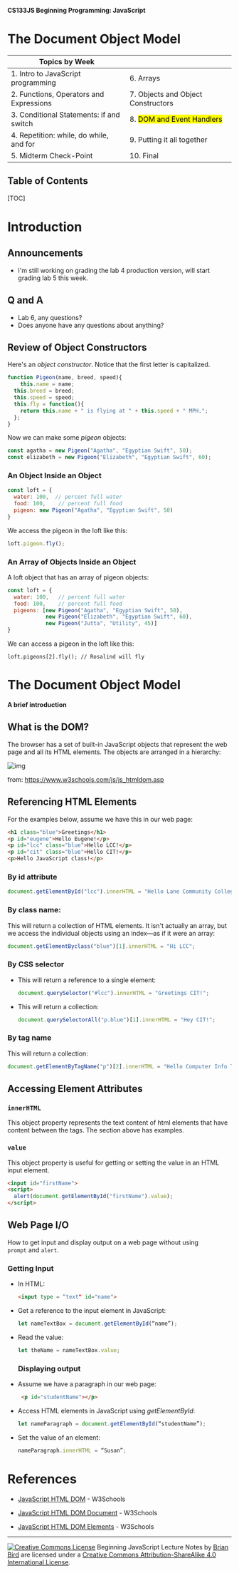 **CS133JS Beginning Programming: JavaScript**

<h1>The Document Object Model</h1>


| Topics by Week                           |                                        |
| ---------------------------------------- | -------------------------------------- |
| 1. Intro to JavaScript programming       | 6. Arrays                              |
| 2. Functions, Operators and Expressions  | 7. Objects and Object Constructors     |
| 3. Conditional Statements: if and switch | 8. <mark>DOM and Event Handlers</mark> |
| 4. Repetition: while, do while, and for  | 9. Putting it all together             |
| 5. Midterm Check-Point                   | 10. Final                              |


<h2>Table of Contents</h2>

[TOC]

# Introduction

## Announcements

- I'm still working on grading the lab 4 production version, will start grading lab 5 this week.

## Q and A

- Lab 6, any questions?
- Does anyone have any questions about anything?



## Review of Object Constructors

Here's an *object constructor*. Notice that the first letter is capitalized.

```javascript
function Pigeon(name, breed, speed){
	this.name = name;
  this.breed = breed;
  this.speed = speed;
  this.fly = function(){
    return this.name + " is flying at " + this.speed + " MPH.";
  };
}
```

Now we can make some *pigeon* objects:

```javascript
const agatha = new Pigeon("Agatha", "Egyptian Swift", 50);
const elizabeth = new Pigeon("Elizabeth", "Egyptian Swift", 60);
```

### An Object Inside an Object

```javascript
const loft = {
  water: 100,  // percent full water
  food: 100,    // percent full food
  pigeon: new Pigeon("Agatha", "Egyptian Swift", 50)
}
```

We access the pigeon in the loft like this:

```javascript
loft.pigeon.fly();
```

### An Array of Objects Inside an Object

A loft object that has an array of pigeon objects:

```javascript
const loft = {
  water: 100,   // percent full water
  food: 100,    // percent full food
  pigeons: [new Pigeon("Agatha", "Egyptian Swift", 50),
			new Pigeon("Elizabeth", "Egyptian Swift", 60),
			new Pigeon("Jutta", "Utility", 45)]
}
```

We can access a pigeon in the loft like this:

```
loft.pigeons[2].fly(); // Rosalind will fly
```



# The Document Object Model

**A brief introduction**

## What is the DOM?

The browser has a set of built-in JavaScript objects that represent the web page and all its HTML elements. The objects are arranged in a hierarchy:

![img](file:////Users/admin/Library/Group%20Containers/UBF8T346G9.Office/TemporaryItems/msohtmlclip/clip_image001.gif)

from: https://www.w3schools.com/js/js_htmldom.asp 

## Referencing HTML Elements

For the examples below, assume we have this in our web page:

```HTML
<h1 class="blue">Greetings</h1>
<p id="eugene">Hello Eugene!</p>
<p id="lcc" class="blue">Hello LCC!</p>
<p id="cit" class="blue">Hello CIT!</p>
<p>Hello JavaScript class!</p>
```

### By id attribute

```javascript
document.getElementById("lcc").innerHTML = "Hello Lane Community College!";
```

### By class name:

This will return a collection of HTML elements. It isn't actually an array, but we access the individual objects using an index&mdash;as if it were an array:

```javascript
document.getElementByclass("blue")[1].innerHTML = "Hi LCC";
```

### By CSS selector

- This will return a reference to a single element:

  ```javascript
  document.querySelector("#lcc").innerHTML = "Greetings CIT!";
  ```

- This will return a collection:

  ```javascript
  document.querySelectorAll("p.blue")[1].innerHTML = "Hey CIT!";
  ```

### By tag name

This will return a collection:

```javascript
document.getElementByTagName("p")[2].innerHTML = "Hello Computer Info Tech!";
```




## Accessing Element Attributes

### `innerHTML`

This object property represents the text content of html elements that have content between the tags. The section above has examples.

### `value`

This object property is useful for getting or setting the value in an HTML input element. 

```html
<input id="firstName">
<script>
  alert(document.getElementById("firstName").value);
</script>
```



## Web Page I/O

How to get input and display output on a web page without using `prompt` and `alert`.

### Getting Input

- In HTML: 

  ```html
  <input type = “text" id="name">
  ```

- Get a reference to the input element in JavaScript: 

  ```javascript
  let nameTextBox = document.getElementById(“name”);
  ```

- Read the value:

  ```javascript
  let theName = nameTextBox.value;
  ```

  ### Displaying output

- Assume we have a paragraph in our web page:

  ```html
   <p id="studentName"></p>
  ```

- Access HTML elements in JavaScript using *getElementById*: 

  ```javascript
  let nameParagraph = document.getElementById(“studentName”);
  ```

- Set the value of an element:

  ```javascript
  nameParagraph.innerHTML = “Susan”;
  ```

  

  

# References

- [JavaScript HTML DOM](https://www.w3schools.com/js/js_htmldom.asp) - W3Schools

- [JavaScript HTML DOM Document](https://www.w3schools.com/js/js_htmldom_document.asp) - W3Schools
- [JavaScript HTML DOM Elements](https://www.w3schools.com/js/js_htmldom_elements.asp) - W3Schools



------

[![Creative Commons License](https://i.creativecommons.org/l/by-sa/4.0/88x31.png)](http://creativecommons.org/licenses/by-sa/4.0/) Beginning JavaScript Lecture Notes by [Brian Bird](https://profbird.online) are licensed under a [Creative Commons Attribution-ShareAlike 4.0 International License](http://creativecommons.org/licenses/by-sa/4.0/). 